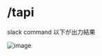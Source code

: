 # /tapi

slack command
以下が出力結果

![image](https://user-images.githubusercontent.com/39555606/64484982-29644100-d255-11e9-81af-d87e118b9465.png)
